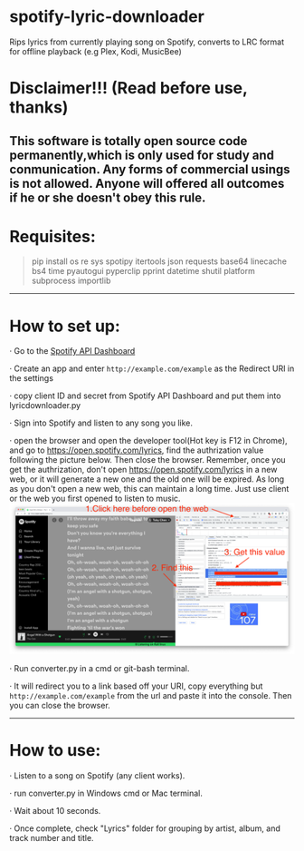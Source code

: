 # **spotify-lyric-downloader**
Rips lyrics from currently playing song on Spotify, converts to LRC format for offline playback (e.g Plex, Kodi, MusicBee)
# Disclaimer!!! (Read before use, thanks)  
This software is totally open source code permanently,which is only used for study and conmunication. Any forms of commercial usings is not allowed. Anyone will offered all outcomes if he or she doesn't obey this rule.   
---------------------------------------------------------------------
# Requisites:

> pip install os re sys spotipy itertools json requests base64 linecache bs4 time pyautogui pyperclip pprint datetime shutil platform subprocess importlib

---------------------------------------------------------------------
# How to set up:

· Go to the [Spotify API Dashboard](https://developer.spotify.com/dashboard/applications)

· Create an app and enter ```http://example.com/example``` as the Redirect URI in the settings

· copy client ID and secret from Spotify API Dashboard and put them into lyricdownloader.py

· Sign into Spotify and listen to any song you like.

· open the browser and open the developer tool(Hot key is F12 in Chrome), and go to https://open.spotify.com/lyrics, find the authrization value following the picture below. Then close the browser. Remember, once you get the authrization, don't open https://open.spotify.com/lyrics in a new web, or it will generate a new one and the old one will be expired. As long as you don't open a new web, this can maintain a long time. Just use client or the web you first opened to listen to music.
![Image load fail](./picture/get_authrization.png)

· Run converter.py in a cmd or git-bash terminal.

· It will redirect you to a link based off your URI, copy everything but ```http://example.com/example``` from the url and paste it into the console. Then you can close the browser.

  
---------------------------------------------------------------------

# How to use:

· Listen to a song on Spotify (any client works).

· run converter.py in Windows cmd or Mac terminal.

· Wait about 10 seconds.

· Once complete, check "Lyrics" folder for grouping by artist, album, and track number and title.
